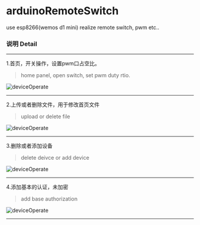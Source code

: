 # arduinoRemoteSwitch
use esp8266(wemos d1 mini) realize remote switch, pwm etc..


### 说明 Detail
***

1.首页，开关操作，设置pwm口占空比。
>home panel, open switch, set pwm duty rtio.

![deviceOperate](https://github.com/oocco/arduinoRemoteSwitch/blob/master/readme/homePanel.gif)
***

2.上传或者删除文件，用于修改首页文件
>upload or delete file

![deviceOperate](https://github.com/oocco/arduinoRemoteSwitch/blob/master/readme/filePanel.gif)
***

3.删除或者添加设备
>delete deivce or add device

![deviceOperate](https://github.com/oocco/arduinoRemoteSwitch/blob/master/readme/deviceOperate.gif)
***

4.添加基本的认证，未加密
>add base authorization

![deviceOperate](https://github.com/oocco/arduinoRemoteSwitch/blob/master/readme/passwordSet.gif)
***


